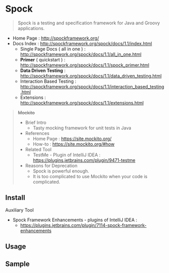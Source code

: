 # Spock

> Spock is a testing and specification framework for Java and Groovy applications.

- Home Page : http://spockframework.org/
- Docs Index : http://spockframework.org/spock/docs/1.1/index.html
    - Single Page Docs ( all in one ) : http://spockframework.org/spock/docs/1.1/all_in_one.html
    - **Primer** ( quickstart ) : http://spockframework.org/spock/docs/1.1/spock_primer.html
    - **Data Driven Testing** : http://spockframework.org/spock/docs/1.1/data_driven_testing.html
    - Interaction Based Testing : http://spockframework.org/spock/docs/1.1/interaction_based_testing.html
    - Extensions : http://spockframework.org/spock/docs/1.1/extensions.html

> ~~Mockito~~
>
> - Brief Intro
>     - Tasty mocking framework for unit tests in Java
> - References
>     - Home Page : https://site.mockito.org/
>     - How-to : https://site.mockito.org/#how
> - Related Tool
>     - TestMe - Plugin of IntelliJ IDEA : https://plugins.jetbrains.com/plugin/9471-testme
> - Reasons for Deprecation
>     - Spock is powerful enough.
>     - It is too complicated to use Mockito when your code is complicated.

## Install

Auxiliary Tool

- Spock Framework Enhancements - plugins of IntelliJ IDEA :
    - https://plugins.jetbrains.com/plugin/7114-spock-framework-enhancements

## Usage

## Sample
